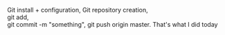 Git install + configuration, 
 Git repository creation,  
 git add,  
 git commit -m "something",
 git push origin master.
 That's what I did today
